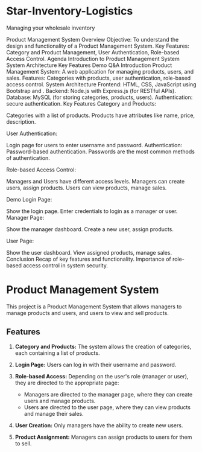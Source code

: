 # Star-Inventory-Logistics
Managing your wholesale inventory

Product Management System
Overview
Objective: To understand the design and functionality of a Product Management System.
Key Features: Category and Product Management, User Authentication, Role-based Access Control.
Agenda
Introduction to Product Management System
System Architecture
Key Features
Demo
Q&A
Introduction
Product Management System: A web application for managing products, users, and sales.
Features: Categories with products, user authentication, role-based access control.
System Architecture
Frontend: HTML, CSS, JavaScript using Bootstrap and .
Backend: Node.js with Express.js (for RESTful APIs).
Database: MySQL (for storing categories, products, users).
Authentication: secure authentication.
Key Features
Category and Products:

Categories with a list of products.
Products have attributes like name, price, description.

User Authentication:

Login page for users to enter username and password.
Authentication: Password-based authentication. Passwords are the most common methods of authentication.

Role-based Access Control:

Managers and Users have different access levels.
Managers can create users, assign products.
Users can view products, manage sales.

Demo
Login Page:

Show the login page.
Enter credentials to login as a manager or user.
Manager Page:

Show the manager dashboard.
Create a new user, assign products.

User Page:

Show the user dashboard.
View assigned products, manage sales.
Conclusion
Recap of key features and functionality.
Importance of role-based access control in system security.


# Product Management System

This project is a Product Management System that allows managers to manage products and users, and users to view and sell products.

## Features

1. **Category and Products:** The system allows the creation of categories, each containing a list of products.

2. **Login Page:** Users can log in with their username and password.

3. **Role-based Access:** Depending on the user's role (manager or user), they are directed to the appropriate page:
   - Managers are directed to the manager page, where they can create users and manage products.
   - Users are directed to the user page, where they can view products and manage their sales.

4. **User Creation:** Only managers have the ability to create new users.

5. **Product Assignment:** Managers can assign products to users for them to sell.



